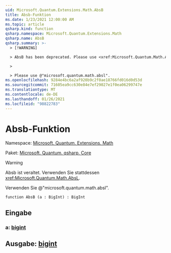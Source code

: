 ```yaml
---
uid: Microsoft.Quantum.Extensions.Math.AbsB
title: Absb-Funktion
ms.date: 1/23/2021 12:00:00 AM
ms.topic: article
qsharp.kind: function
qsharp.namespace: Microsoft.Quantum.Extensions.Math
qsharp.name: AbsB
qsharp.summary: >-
  > [!WARNING]

  > AbsB has been deprecated. Please use <xref:Microsoft.Quantum.Math.AbsL> instead.

  >

  > Please use @"microsoft.quantum.math.absl".
ms.openlocfilehash: 9284e4bc6a2af920b9c2f0ae18766fd016d0d53d
ms.sourcegitcommit: 71605ea9cc630e84e7ef29027e1f0ea06299747e
ms.translationtype: MT
ms.contentlocale: de-DE
ms.lasthandoff: 01/26/2021
ms.locfileid: "98822783"
---
```

# <a name="absb-function"></a>Absb-Funktion

Namespace: [Microsoft. Quantum. Extensions. Math](xref:Microsoft.Quantum.Extensions.Math)

Paket: [Microsoft. Quantum. qsharp. Core](https://nuget.org/packages/Microsoft.Quantum.QSharp.Core)


> [!WARNING]
> Absb ist veraltet. Verwenden Sie stattdessen <xref:Microsoft.Quantum.Math.AbsL>.
>
> Verwenden Sie @"microsoft.quantum.math.absl".



```qsharp
function AbsB (a : BigInt) : BigInt
```


## <a name="input"></a>Eingabe

### <a name="a--bigint"></a>a: [bigint](xref:microsoft.quantum.lang-ref.bigint)





## <a name="output--bigint"></a>Ausgabe: [bigint](xref:microsoft.quantum.lang-ref.bigint)

